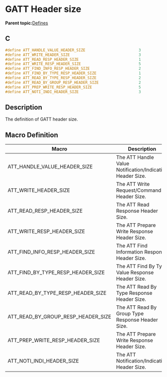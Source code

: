 # GATT Header size

**Parent topic:**[Defines](GUID-F7CF3BA1-36B6-40A6-9257-19D4863812CA.md)

## C

```c
#define ATT_HANDLE_VALUE_HEADER_SIZE                        3
#define ATT_WRITE_HEADER_SIZE                               3
#define ATT_READ_RESP_HEADER_SIZE                           1
#define ATT_WRITE_RESP_HEADER_SIZE                          5
#define ATT_FIND_INFO_RESP_HEADER_SIZE                      2
#define ATT_FIND_BY_TYPE_RESP_HEADER_SIZE                   1
#define ATT_READ_BY_TYPE_RESP_HEADER_SIZE                   2
#define ATT_READ_BY_GROUP_RESP_HEADER_SIZE                  2
#define ATT_PREP_WRITE_RESP_HEADER_SIZE                     5
#define ATT_NOTI_INDI_HEADER_SIZE                           3
```

## Description

The definition of GATT header size.

## Macro Definition

|Macro|Description|
|-----|-----------|
|ATT\_HANDLE\_VALUE\_HEADER\_SIZE|The ATT Handle Value Notification/Indication Header Size.|
|ATT\_WRITE\_HEADER\_SIZE|The ATT Write Request/Command Header Size.|
|ATT\_READ\_RESP\_HEADER\_SIZE|The ATT Read Response Header Size.|
|ATT\_WRITE\_RESP\_HEADER\_SIZE|The ATT Prepare Write Response Header Size.|
|ATT\_FIND\_INFO\_RESP\_HEADER\_SIZE|The ATT Find Information Response Header Size.|
|ATT\_FIND\_BY\_TYPE\_RESP\_HEADER\_SIZE|The ATT Find By Type Value Response Header Size.|
|ATT\_READ\_BY\_TYPE\_RESP\_HEADER\_SIZE|The ATT Read By Type Response Header Size.|
|ATT\_READ\_BY\_GROUP\_RESP\_HEADER\_SIZE|The ATT Read By Group Type Response Header Size.|
|ATT\_PREP\_WRITE\_RESP\_HEADER\_SIZE|The ATT Prepare Write Response Header Size.|
|ATT\_NOTI\_INDI\_HEADER\_SIZE|The ATT Notification/Indication Header Size.|

